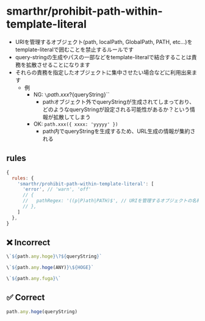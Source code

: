 # smarthr/prohibit-path-within-template-literal

- URIを管理するオブジェクト(path, localPath, GlobalPath, PATH, etc...)をtemplate-literalで囲むことを禁止するルールです
- query-stringの生成やパスの一部などをtemplate-literalで結合することは責務を拡散させることになります
- それらの責務を指定したオブジェクトに集中させたい場合などに利用出来ます
  - 例
    - NG: `\`${path.xxx}?${queryString}\``
      - pathオブジェクト外でqueryStringが生成されてしまっており、どのようなqueryStringが設定される可能性があるか？という情報が拡散してしまう
    - OK: `path.xxx({ xxxx: 'yyyyy' })`
      - path内でqueryStringを生成するため、URL生成の情報が集約される

## rules

```js
{
  rules: {
    'smarthr/prohibit-path-within-template-literal': [
      'error', // 'warn', 'off'
      // {
      //   pathRegex: '((p|P)ath|PATH)$', // URIを管理するオブジェクトの名称を判定する正規表現
      // },
    ]
  },
}
```

## ❌ Incorrect

```jsx
\`${path.any.hoge}\?${queryString}`
```
```jsx
\`${path.any.hoge(ANY)}\${HOGE}`
```
```jsx
\`${path.any.fuga}\`
```

## ✅ Correct
```jsx
path.any.hoge(queryString)
```

